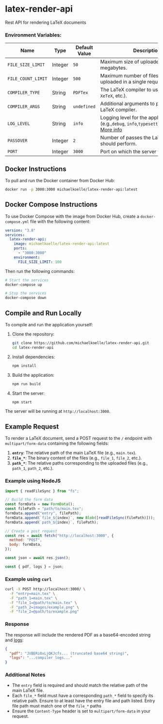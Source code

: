 # latex-render-api

Rest API for rendering LaTeX documents

### Environment Variables:

| Name               | Type    | Default Value | Description                                                                                                                                                                    |
| ------------------ | ------- | ------------- | ------------------------------------------------------------------------------------------------------------------------------------------------------------------------------ |
| `FILE_SIZE_LIMIT`  | Integer | `50`          | Maximum size of uploaded files in megabytes.                                                                                                                                   |
| `FILE_COUNT_LIMIT` | Integer | `500`         | Maximum number of files that can be uploaded in a single request.                                                                                                              |
| `COMPILER_TYPE`    | String  | `PDFTex`      | The LaTeX compiler to use (e.g.,`PDFTex`, `XeTeX`, etc.).                                                                                                                      |
| `COMPILER_ARGS`    | String  | `undefined`   | Additional arguments to pass to the LaTeX compiler.                                                                                                                            |
| `LOG_LEVEL`        | String  | `info`        | Logging level for the application (e.g.,`debug`, `info`,`typesetting`,`warn`,`error`). [More info](https://github.com/michaelkoelle/node-latex-render?tab=readme-ov-file#logs) |
| `PASSOVER`         | Integer | `2`           | Number of passes the LaTeX compiler should perform.                                                                                                                            |
| `PORT`             | Integer | `3000`        | Port on which the server will listen.                                                                                                                                          |

## Docker Instructions

To pull and run the Docker container from Docker Hub:

```bash
docker run -p 3000:3000 michaelkoelle/latex-render-api:latest
```

## Docker Compose Instructions

To use Docker Compose with the image from Docker Hub, create a `docker-compose.yml` file with the following content:

```yaml
version: "3.8"
services:
  latex-render-api:
    image: michaelkoelle/latex-render-api:latest
    ports:
      - "3000:3000"
    environment:
      FILE_SIZE_LIMIT: 100
```

Then run the following commands:

```bash
# Start the services
docker-compose up

# Stop the services
docker-compose down
```

## Compile and Run Locally

To compile and run the application yourself:

1. Clone the repository:

   ```bash
   git clone https://github.com/michaelkoelle/latex-render-api.git
   cd latex-render-api
   ```

2. Install dependencies:

   ```bash
   npm install
   ```

3. Build the application:

   ```bash
   npm run build
   ```

4. Start the server:

   ```bash
   npm start
   ```

The server will be running at `http://localhost:3000`.

## Example Request

To render a LaTeX document, send a POST request to the `/` endpoint with `multipart/form-data` containing the following fields:

1. **`entry`**: The relative path of the main LaTeX file (e.g., `main.tex`).
2. **`file_*`**: The binary content of the files (e.g., `file_1`, `file_2`, etc.).
3. **`path_*`**: The relative paths corresponding to the uploaded files (e.g., `path_1`, `path_2`, etc.).

### Example using NodeJS

```javascript
import { readFileSync } from "fs";

// Build the form data
const formData = new FormData();
const filePath = "path/to/main.tex";
formData.append("entry", filePath);
formData.append(`file_${index}`, new Blob([readFileSync(filePath)]));
formData.append(`path_${index}`, filePath);

// Create a post request
const res = await fetch("http://localhost:3000", {
  method: "POST",
  body: formData,
});

const json = await res.json();

const { pdf, logs } = json;
```

### Example using `curl`

```bash
curl -X POST http://localhost:3000/ \
  -F "entry=main.tex" \
  -F "path_1=main.tex" \
  -F "file_1=@path/to/main.tex" \
  -F "path_2=images/example.png" \
  -F "file_2=@path/to/example.png"
```

### Response

The response will include the rendered PDF as a base64-encoded string and [logs](https://github.com/michaelkoelle/node-latex-render?tab=readme-ov-file#logs):

```json
{
  "pdf": "JVBERi0xLjQKJcfs... (truncated base64 string)",
  "logs": "...compiler logs..."
}
```

### Additional Notes

- The `entry` field is required and should match the relative path of the main LaTeX file.
- Each `file_*` field must have a corresponding `path_*` field to specify its relative path. Ensure to at least have the entry file and path listed. Entry file path must match one of the `file_*` paths
- Ensure the `Content-Type` header is set to `multipart/form-data` in your request.
